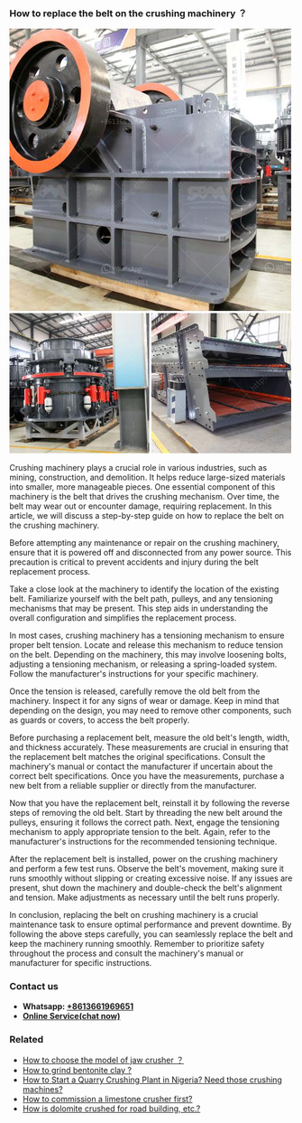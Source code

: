 <h3>How to replace the belt on the crushing machinery ？</h3><img src='1701745398.jpg' alt=''><p>Crushing machinery plays a crucial role in various industries, such as mining, construction, and demolition. It helps reduce large-sized materials into smaller, more manageable pieces. One essential component of this machinery is the belt that drives the crushing mechanism. Over time, the belt may wear out or encounter damage, requiring replacement. In this article, we will discuss a step-by-step guide on how to replace the belt on the crushing machinery.</p><p>Before attempting any maintenance or repair on the crushing machinery, ensure that it is powered off and disconnected from any power source. This precaution is critical to prevent accidents and injury during the belt replacement process.</p><p>Take a close look at the machinery to identify the location of the existing belt. Familiarize yourself with the belt path, pulleys, and any tensioning mechanisms that may be present. This step aids in understanding the overall configuration and simplifies the replacement process.</p><p>In most cases, crushing machinery has a tensioning mechanism to ensure proper belt tension. Locate and release this mechanism to reduce tension on the belt. Depending on the machinery, this may involve loosening bolts, adjusting a tensioning mechanism, or releasing a spring-loaded system. Follow the manufacturer's instructions for your specific machinery.</p><p>Once the tension is released, carefully remove the old belt from the machinery. Inspect it for any signs of wear or damage. Keep in mind that depending on the design, you may need to remove other components, such as guards or covers, to access the belt properly.</p><p>Before purchasing a replacement belt, measure the old belt's length, width, and thickness accurately. These measurements are crucial in ensuring that the replacement belt matches the original specifications. Consult the machinery's manual or contact the manufacturer if uncertain about the correct belt specifications. Once you have the measurements, purchase a new belt from a reliable supplier or directly from the manufacturer.</p><p>Now that you have the replacement belt, reinstall it by following the reverse steps of removing the old belt. Start by threading the new belt around the pulleys, ensuring it follows the correct path. Next, engage the tensioning mechanism to apply appropriate tension to the belt. Again, refer to the manufacturer's instructions for the recommended tensioning technique.</p><p>After the replacement belt is installed, power on the crushing machinery and perform a few test runs. Observe the belt's movement, making sure it runs smoothly without slipping or creating excessive noise. If any issues are present, shut down the machinery and double-check the belt's alignment and tension. Make adjustments as necessary until the belt runs properly.</p><p>In conclusion, replacing the belt on crushing machinery is a crucial maintenance task to ensure optimal performance and prevent downtime. By following the above steps carefully, you can seamlessly replace the belt and keep the machinery running smoothly. Remember to prioritize safety throughout the process and consult the machinery's manual or manufacturer for specific instructions.</p><h3>Contact us</h3><ul><li><strong>Whatsapp:&nbsp;<a href="https://wa.me/8613661969651">+8613661969651</a></strong></li><li><a href="https://swt.shibang-china.com/?git&amp;zhl&amp;How to replace the belt on the crushing machinery ？"><strong>Online Service(chat now)</strong></a></li></ul><h3>Related</h3><ul><li><a href='How to choose the model of jaw crusher ？.md'>How to choose the model of jaw crusher ？</a></li><li><a href='How to grind bentonite clay .md'>How to grind bentonite clay ?</a></li><li><a href='How to Start a Quarry Crushing Plant in Nigeria Need those crushing machines.md'>How to Start a Quarry Crushing Plant in Nigeria? Need those crushing machines?</a></li><li><a href='How to commission a limestone crusher first.md'>How to commission a limestone crusher first?</a></li><li><a href='How is dolomite crushed for road building etc.md'>How is dolomite crushed for road building, etc.?</a></li></ul>
